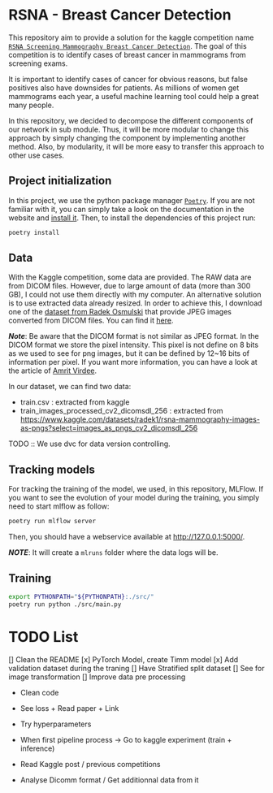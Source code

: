 # RSNA - Breast Cancer Detection 

This repository aim to provide a solution for the kaggle competition name [`RSNA Screening Mammography Breast Cancer Detection`](https://www.kaggle.com/competitions/rsna-breast-cancer-detection). The goal of this competition is to identify cases of breast cancer in mammograms from screening exams. 

It is important to identify cases of cancer for obvious reasons, but false positives also have downsides for patients. As millions of women get mammograms each year, a useful machine learning tool could help a great many people.

In this repository, we decided to decompose the different components of our network in sub module. Thus, it will be more modular to change this approach by simply changing the component by implementing another method. Also, by modularity, it will be more easy to transfer this approach to other use cases.

## Project initialization

In this project, we use the python package manager [`Poetry`](https://python-poetry.org/). If you are not familiar with it, you can simply take a look on the documentation in the website and [install it](https://python-poetry.org/docs/#installing-with-the-official-installer). Then, to install the dependencies of this project run:

```bash
poetry install
```

## Data

With the Kaggle competition, some data are provided. The RAW data are from DICOM files. However, due to large amount of data (more than 300 GB), I could not use them directly with my computer. An alternative solution is to use extracted data already resized. In order to achieve this, I download one of the [dataset from Radek Osmulski](https://www.kaggle.com/competitions/rsna-breast-cancer-detection/discussion/369282) that provide JPEG images converted from DICOM files. You can find it [here](https://www.kaggle.com/datasets/radek1/rsna-mammography-images-as-pngs?select=images_as_pngs_cv2_dicomsdl_256).

*__Note__*: Be aware that the DICOM format is not similar as JPEG format. In the DICOM format we store the pixel intensity. This pixel is not define on 8 bits as we used to see for png images, but it can be defined by 12~16 bits of information per pixel. If you want more information, you can have a look at the article of [Amrit Virdee](https://towardsdatascience.com/a-matter-of-grayscale-understanding-dicom-windows-1b44344d92bd).


In our dataset, we can find two data:
- train.csv : extracted from kaggle
- train_images_processed_cv2_dicomsdl_256 : extracted from https://www.kaggle.com/datasets/radek1/rsna-mammography-images-as-pngs?select=images_as_pngs_cv2_dicomsdl_256


TODO :: We use dvc for data version controlling.

## Tracking models

For tracking the training of the model, we used, in this repository, MLFlow. If you want to see the evolution of your model during the training, you simply need to start mlflow as follow:

```bash
poetry run mlflow server
```

Then, you should have a webservice available at http://127.0.0.1:5000/.

*__NOTE__*: It will create a `mlruns` folder where the data logs will be.
 

## Training 


```bash
export PYTHONPATH="${PYTHONPATH}:./src/"
poetry run python ./src/main.py
```


# TODO List

[] Clean the README
[x] PyTorch Model, create Timm model
[x] Add validation dataset during the traning
[] Have Stratified split dataset
[] See for image transformation 
[] Improve data pre processing 
- Clean code
- See loss + Read paper + Link
- Try hyperparameters

- When first pipeline process -> Go to kaggle experiment (train + inference)
- Read Kaggle post / previous competitions 

- Analyse Dicomm format / Get additionnal data from it



